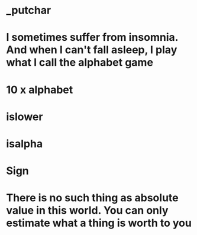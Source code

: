 # _putchar
# I sometimes suffer from insomnia. And when I can't fall asleep, I play what I call the alphabet game
# 10 x alphabet
# islower
# isalpha
# Sign
# There is no such thing as absolute value in this world. You can only estimate what a thing is worth to you
